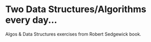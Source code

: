 # Two Data Structures/Algorithms every day...
Algos &amp; Data Structures exercises from Robert Sedgewick book.
